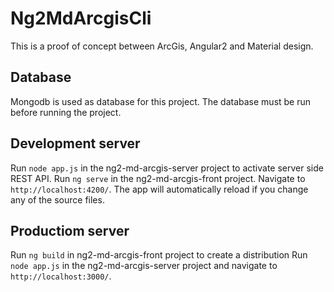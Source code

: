 # Ng2MdArcgisCli
This is a proof of concept between ArcGis, Angular2 and Material design.

## Database
Mongodb is used as database for this project. The database must be run before running the project.

## Development server
Run `node app.js` in the ng2-md-arcgis-server project to activate server side REST API.
Run `ng serve` in the ng2-md-arcgis-front project. Navigate to `http://localhost:4200/`. The app will automatically reload if you change any of the source files.

## Productiom server
Run `ng build` in ng2-md-arcgis-front project to create a distribution
Run `node app.js` in the ng2-md-arcgis-server project and navigate to `http://localhost:3000/`.